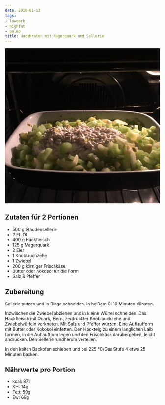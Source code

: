 ```yaml
---
date: 2016-01-13
tags:
- lowcarb
- highfat
- paleo
title: Hackbraten mit Magerquark und Sellerie
---
```


![](/img/hackbraten-mit-magerquark-und-sellerie.jpg)

## Zutaten für 2 Portionen
- 500 g     Staudensellerie
- 2 EL      Öl
- 400 g     Hackfleisch
- 125 g     Magerquark
- 2         Eier
- 1         Knoblauchzehe
- 1         Zwiebel
- 200 g     körniger Frischkäse
- Butter oder Kokosöl für die Form
- Salz & Pfeffer

## Zubereitung
Sellerie putzen und in Ringe schneiden. In heißem Öl 10 Minuten dünsten.

Inzwischen die Zwiebel abziehen und in kleine Würfel schneiden. Das Hackfleisch mit Quark, Eiern, zerdrückter Knoblauchzehe und Zwiebelwürfeln verkneten. Mit Salz und Pfeffer würzen. Eine Auflaufform mit Butter oder Kokosöl einfetten. Den Hackteig zu einem länglichen Laib formen, in die Auflaufform legen und den Frischkäse darübergeben, leicht andrücken. Den Sellerie rundherum verteilen.

In den kalten Backofen schieben und bei 225 ℃/Gas Stufe 4 etwa 25 Minuten backen.

## Nährwerte pro Portion
- kcal: 871
- KH:    14g
- Fett:  59g
- Ew:    69g
